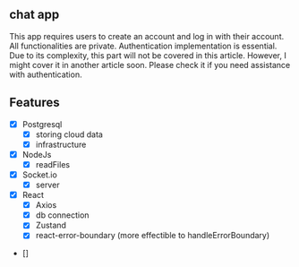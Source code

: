## chat app

This app requires users to create an account and log in with their account. All functionalities are private. Authentication implementation is essential. Due to its complexity, this part will not be covered in this article. However, I might cover it in another article soon. Please check it if you need assistance with authentication.

## Features

- [x] Postgresql
    - [x] storing cloud data
    - [x] infrastructure
- [x] NodeJs
    - [x] readFiles
- [x] Socket.io
    - [x] server
- [x] React
    - [x] Axios
    - [x] db connection
    - [x] Zustand
    - [x] react-error-boundary (more effectible to handleErrorBoundary)
- [] 